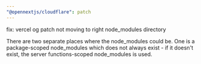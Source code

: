 ```yaml
---
"@opennextjs/cloudflare": patch
---
```


fix: vercel og patch not moving to right node_modules directory

There are two separate places where the node_modules could be. One is a package-scoped node_modules which does not always exist - if it doesn't exist, the server functions-scoped node_modules is used.
